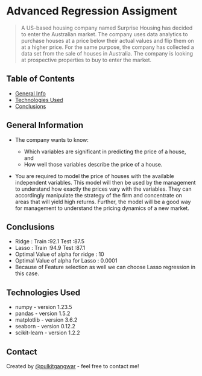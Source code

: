 # Advanced Regression Assigment 
> A US-based housing company named Surprise Housing has decided to enter the Australian market. The company uses data analytics to purchase houses at a price below their actual values and flip them on at a higher price. For the same purpose, the company has collected a data set from the sale of houses in Australia. The company is looking at prospective properties to buy to enter the market. 


## Table of Contents
* [General Info](#general-information)
* [Technologies Used](#technologies-used)
* [Conclusions](#conclusions)

<!-- You can include any other section that is pertinent to your problem -->

## General Information
- The company wants to know:
  - Which variables are significant in predicting the price of a house, and
  - How well those variables describe the price of a house.

- You are required to model the price of houses with the available independent variables. This model will then be used by the management to understand how exactly the prices vary with the variables. They can accordingly manipulate the strategy of the firm and concentrate on areas that will yield high returns. Further, the model will be a good way for management to understand the pricing dynamics of a new market.


<!-- You don't have to answer all the questions - just the ones relevant to your project. -->

## Conclusions
- Ridge : Train :92.1 Test :87.5
- Lasso : Train :94.9 Test :87.1
- Optimal Value of alpha for ridge : 10
- Optimal Value of alpha for Lasso : 0.0001
- Because of Feature selection as well we can choose Lasso regression in this case.

<!-- You don't have to answer all the questions - just the ones relevant to your project. -->


## Technologies Used
- numpy - version 1.23.5
- pandas - version 1.5.2
- matplotlib - version 3.6.2
- seaborn - version 0.12.2
- scikit-learn - version 1.2.2





## Contact
Created by [@pulkitgangwar](https://github.com/pulkitgangwar) - feel free to contact me!


<!-- Optional -->
<!-- ## License -->
<!-- This project is open source and available under the [... License](). -->

<!-- You don't have to include all sections - just the one's relevant to your project -->